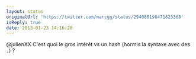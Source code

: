 ```yaml
---
layout: status
originalUrl: 'https://twitter.com/marcgg/status/294086198471823360'
isReply: true
date: 2013-01-23 14:16:28
---
```


@julienXX C'est quoi le gros intérêt vs un hash (hormis la syntaxe avec des `.`) ?
